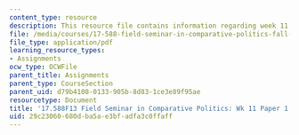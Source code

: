 ```yaml
---
content_type: resource
description: This resource file contains information regarding week 11 paper 1 topics.
file: /media/courses/17-588-field-seminar-in-comparative-politics-fall-2013/29c23060680dba5ae3bfadfa3c0ffaff_MIT17_588F13_Week11Paper1.pdf
file_type: application/pdf
learning_resource_types:
- Assignments
ocw_type: OCWFile
parent_title: Assignments
parent_type: CourseSection
parent_uid: d79b4108-0133-905b-8d83-1ce3e89f95ae
resourcetype: Document
title: '17.588F13 Field Seminar in Comparative Politics: Wk 11 Paper 1 Topics'
uid: 29c23060-680d-ba5a-e3bf-adfa3c0ffaff
---
```

